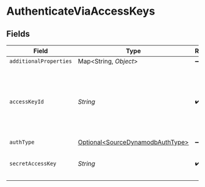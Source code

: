 # AuthenticateViaAccessKeys


## Fields

| Field                                                                                   | Type                                                                                    | Required                                                                                | Description                                                                             | Example                                                                                 |
| --------------------------------------------------------------------------------------- | --------------------------------------------------------------------------------------- | --------------------------------------------------------------------------------------- | --------------------------------------------------------------------------------------- | --------------------------------------------------------------------------------------- |
| `additionalProperties`                                                                  | Map\<String, *Object*>                                                                  | :heavy_minus_sign:                                                                      | N/A                                                                                     |                                                                                         |
| `accessKeyId`                                                                           | *String*                                                                                | :heavy_check_mark:                                                                      | The access key id to access Dynamodb. Airbyte requires read permissions to the database | A012345678910EXAMPLE                                                                    |
| `authType`                                                                              | [Optional\<SourceDynamodbAuthType>](../../models/shared/SourceDynamodbAuthType.md)      | :heavy_minus_sign:                                                                      | N/A                                                                                     |                                                                                         |
| `secretAccessKey`                                                                       | *String*                                                                                | :heavy_check_mark:                                                                      | The corresponding secret to the access key id.                                          | a012345678910ABCDEFGH/AbCdEfGhEXAMPLEKEY                                                |